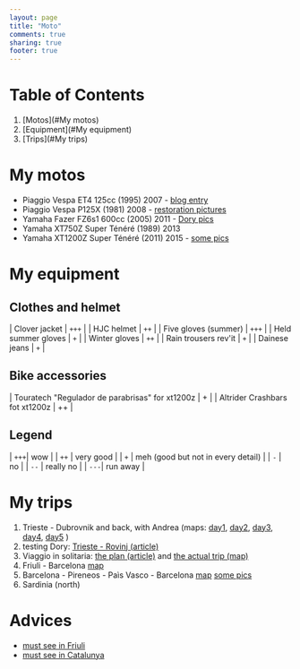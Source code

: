 ```yaml
---
layout: page
title: "Moto"
comments: true
sharing: true
footer: true
---
```


# Table of Contents
1. [Motos](#My motos)
2. [Equipment](#My equipment)
3. [Trips](#My trips)


<a name="My motos"></a>

# My motos

- Piaggio Vespa ET4 125cc (1995) 2007 - [blog entry](/blog/come-non-fare-un-cambio-dolio-in-vespa/)
- Piaggio Vespa P125X (1981) 2008 - [restoration pictures](https://goo.gl/photos/UTGvWNNEju1TLxnn6)
- Yamaha Fazer FZ6s1 600cc (2005) 2011 - [Dory pics](https://goo.gl/photos/RF7MPuh22gc5tLLW9)
- Yamaha XT750Z Super Ténéré (1989) 2013 
- Yamaha XT1200Z Super Ténéré (2011) 2015 - [some pics](https://www.flickr.com/photos/davrandom/albums/72157663428671052)

<a name="My equipment"></a>


# My equipment

## Clothes and helmet

| Clover jacket        | `+++` | 
| HJC helmet           | `++`  | 
| Five gloves (summer) | `+++` | 
| Held summer gloves   | `+`   | 
| Winter gloves        | `++`  | 
| Rain trousers rev'it | `+`   | 
| Dainese jeans        | `+`   | 

## Bike accessories

| Touratech "Regulador de parabrisas" for xt1200z  | +  |
| Altrider Crashbars fot xt1200z                   | ++ |


## Legend

| `+++`| wow                                    |
| `++` | very good                              |
| `+`  | meh (good but not in every detail)     |
| `-`  | no                                     |
| `--` | really no                              |
| `---`| run away                               |


<a name="My trips"></a>

# My trips

1. Trieste - Dubrovnik and back, with Andrea 
(maps: [day1](https://www.google.com/maps/d/edit?mid=z7cYfh2A3jYc.krcDA5KvbldM&usp=sharing), 
[day2](https://www.google.com/maps/d/edit?mid=z7cYfh2A3jYc.k0OmdCDj7xfQ&usp=sharing),
[day3](https://www.google.com/maps/d/edit?mid=z7cYfh2A3jYc.kTSRMMTbDvfQ&usp=sharing),
[day4](https://www.google.com/maps/d/edit?mid=z7cYfh2A3jYc.k7wlrqPBMF1M&usp=sharing),
[day5](https://www.google.com/maps/d/edit?mid=z7cYfh2A3jYc.kYSl1OLDxuJ0&usp=sharing)
)
2. testing Dory: [Trieste - Rovinj (article)](/blog/test-drive-rovinj-rovigno/)
3. Viaggio in solitaria: [the plan (article)](/blog/viaggio-plan/) and [the actual trip (map)](https://www.google.com/maps/d/edit?mid=z7cYfh2A3jYc.k7tJx_B4_9Lk&usp=sharing)
4. Friuli - Barcelona [map](https://www.google.com/maps/d/edit?mid=z7cYfh2A3jYc.kAvbt1n0n4K4&usp=sharing)
5. Barcelona - Pireneos - Paìs Vasco - Barcelona [map](https://www.google.com/maps/d/edit?mid=z7cYfh2A3jYc.kmQr7dHuyPbk&usp=sharing) [some pics](https://goo.gl/photos/XEB2KJVYehzXmKRa7)
6. Sardinia (north)


# Advices

- [must see in Friuli](https://www.google.com/maps/d/edit?mid=z7cYfh2A3jYc.kH3Z7fzAwIbU&usp=sharing)
- [must see in Catalunya](https://www.google.com/maps/d/edit?mid=z7cYfh2A3jYc.kW_hRy82ZUik&usp=sharing)
